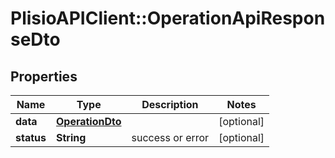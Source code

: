# PlisioAPIClient::OperationApiResponseDto

## Properties
Name | Type | Description | Notes
------------ | ------------- | ------------- | -------------
**data** | [**OperationDto**](OperationDto.md) |  | [optional] 
**status** | **String** | success or error | [optional] 


